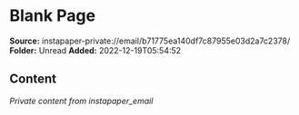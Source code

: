 # Blank Page

**Source:** instapaper-private://email/b71775ea140df7c87955e03d2a7c2378/
**Folder:** Unread
**Added:** 2022-12-19T05:54:52




## Content
*Private content from instapaper_email*
